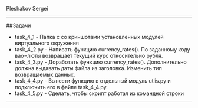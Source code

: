 Pleshakov Sergei
____
##Задачи

* task_4_1 - Папка с со криншотами установленных модулей виртуального окружения
* task_4_2.py - Написать функцию currency_rates(). По заданному коду вао=люты возвращает текущий курс относительно рубля.
* task_4_3.py - Доработать функцию currency_rates(). Дополнительно должна выдавать даты файла из заголовка. Изменить тип возвращаемых данных. 
* task_4_4.py - Вынести функцию в отдельный модуль utlis.py и подключить его в файле task_4_4.py. 
* task_4_5.py - Сделать, чтобы скрипт работал из командной строки
      
____